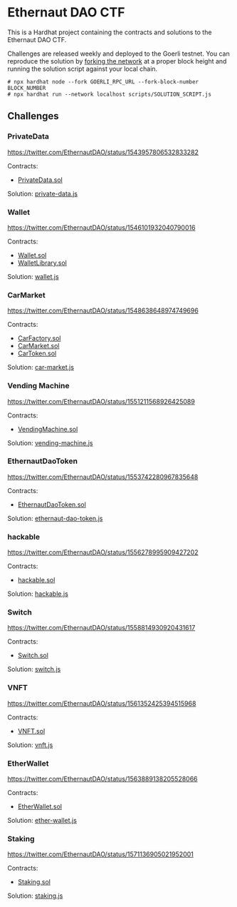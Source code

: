 # Ethernaut DAO CTF

This is a Hardhat project containing the contracts and solutions to the Ethernaut DAO CTF.

Challenges are released weekly and deployed to the Goerli testnet. You can reproduce the solution by [forking the network](https://hardhat.org/hardhat-network/docs/guides/forking-other-networks) at a proper block height and running the solution script against your local chain.

```
# npx hardhat node --fork GOERLI_RPC_URL --fork-block-number BLOCK_NUMBER
# npx hardhat run --network localhost scripts/SOLUTION_SCRIPT.js
```

## Challenges

### PrivateData

https://twitter.com/EthernautDAO/status/1543957806532833282

Contracts:
- [PrivateData.sol](./contracts/PrivateData.sol)

Solution: [private-data.js](./scripts/private-data.js)

### Wallet

https://twitter.com/EthernautDAO/status/1546101932040790016

Contracts:
- [Wallet.sol](./contracts/Wallet.sol)
- [WalletLibrary.sol](./contracts/WalletLibrary.sol)

Solution: [wallet.js](./scripts/wallet.js)

### CarMarket

https://twitter.com/EthernautDAO/status/1548638648974749696

Contracts:
- [CarFactory.sol](./contracts/CarFactory.sol)
- [CarMarket.sol](./contracts/CarMarket.sol)
- [CarToken.sol](./contracts/CarToken.sol)

Solution: [car-market.js](./scripts/car-market.js)

### Vending Machine

https://twitter.com/EthernautDAO/status/1551211568926425089

Contracts:
- [VendingMachine.sol](./contracts/VendingMachine.sol)

Solution: [vending-machine.js](./scripts/vending-machine.js)

### EthernautDaoToken

https://twitter.com/EthernautDAO/status/1553742280967835648

Contracts:
- [EthernautDaoToken.sol](./contracts/EthernautDaoToken.sol)

Solution: [ethernaut-dao-token.js](./scripts/ethernaut-dao-token.js)

### hackable

https://twitter.com/EthernautDAO/status/1556278995909427202

Contracts:
- [hackable.sol](./contracts/hackable.sol)

Solution: [hackable.js](./scripts/hackable.js)

### Switch

https://twitter.com/EthernautDAO/status/1558814930920431617

Contracts:
- [Switch.sol](./contracts/Switch.sol)

Solution: [switch.js](./scripts/switch.js)

### VNFT

https://twitter.com/EthernautDAO/status/1561352425394515968

Contracts:
- [VNFT.sol](./contracts/VNFT.sol)

Solution: [vnft.js](./scripts/vnft.js)

### EtherWallet

https://twitter.com/EthernautDAO/status/1563889138205528066

Contracts:
- [EtherWallet.sol](./contracts/EtherWallet.sol)

Solution: [ether-wallet.js](./scripts/ether-wallet.js)

### Staking

https://twitter.com/EthernautDAO/status/1571136905021952001

Contracts:
- [Staking.sol](./contracts/Staking.sol)

Solution: [staking.js](./scripts/staking.js)
